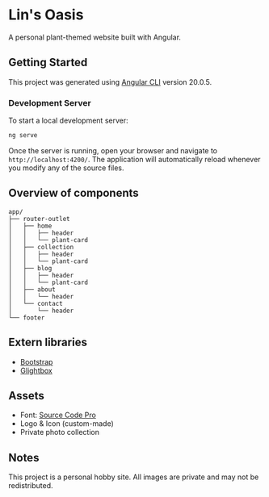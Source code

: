 # Lin's Oasis

A personal plant-themed website built with Angular.

## Getting Started

This project was generated using [Angular CLI](https://github.com/angular/angular-cli) version 20.0.5.

### Development Server

To start a local development server:

```bash
ng serve
```

Once the server is running, open your browser and navigate to `http://localhost:4200/`. The application will automatically reload whenever you modify any of the source files.

## Overview of components
```
app/
├── router-outlet
│   ├── home
│   │   ├── header
│   │   └── plant-card
│   ├── collection
│   │   ├── header
│   │   └── plant-card
│   ├── blog
│   │   ├── header
│   │   └── plant-card
│   ├── about
│   │   └── header
│   └── contact
│       └── header
└── footer
```

## Extern libraries

- [Bootstrap](https://getbootstrap.com/docs/5.3/getting-started/introduction/)
- [Glightbox](https://github.com/biati-digital/glightbox)

## Assets

- Font: [Source Code Pro](https://fonts.google.com/specimen/Source+Code+Pro)
- Logo & Icon (custom-made)
- Private photo collection

## Notes

This project is a personal hobby site. All images are private and may not be redistributed.
